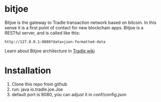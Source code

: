 bitjoe
======

Bitjoe is the gateway to Tradle transaction network based on bitcoin. In this sense it is a first point of contact for new blockchain apps. Bitjoe is a RESTful server, and is called like this:

`http://127.0.0.1:8080?data=json-formatted-data`

Learn about Bitjoe architecture in [Tradle wiki](https://github.com/urbien/Tradle/wiki)

Installation
============

1. Clone this repo from github
2. run: java io.tradle.joe.Joe 
3. default port is 8080, you can adjust it in conf/config.json
